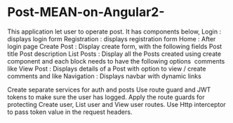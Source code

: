 # Post-MEAN-on-Angular2-

This application let user to operate post.
It has components below,
  Login : displays login form
  Registration : displays registration form
  Home : After login page
  Create Post : Display create form, with the following fields
  Post title
  Post description
  List Posts : Display all the Posts created using create component and each block needs to have the following options 
    comments
    like
  View Post : Displays details of a Post with option to view / create comments and like
  Navigation : Displays navbar with dynamic links

Create separate services for auth and posts
Use route guard and JWT tokens to make sure the user has logged.
Apply the route guards for protecting Create user, List user and View user routes.
Use Http interceptor to pass token value in the request headers.
